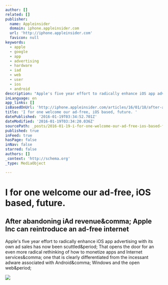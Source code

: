 ```yaml
---
author: []
related: []
publisher:
  name: Appleinsider
  domain: iphone.appleinsider.com
  url: 'http://iphone.appleinsider.com'
  favicon: null
keywords:
  - apple
  - google
  - app
  - advertising
  - hardware
  - iad
  - web
  - user
  - ios
  - android
description: "Apple's five year effort to radically enhance iOS app advertising with its own ad sales has now been scuttled. That opens the door for an even more radical rethinking of how to monetize apps and Internet services, one that is clearly differentiated from the incessant adware associated with Android, Windows and the open web."
inLanguage: en
app_links: []
isBasedOnUrl: 'http://iphone.appleinsider.com/articles/16/01/18/after-abandoning-iad-revenue-apple-can-reintroduce-an-ad-free-internet-'
title: 'I for one welcome our ad-free, iOS based, future. '
datePublished: '2016-01-19T03:34:52.701Z'
dateModified: '2016-01-19T03:34:20.036Z'
sourcePath: _posts/2016-01-19-i-for-one-welcome-our-ad-free-ios-based-future.md
published: true
inFeed: true
hasPage: false
inNav: false
starred: false
authors: []
_context: 'http://schema.org'
_type: MediaObject

---
```

# I for one welcome our ad-free, iOS based, future. 

<article style=""><h1>After abandoning iAd revenue&amp;comma; Apple Inc can reintroduce an ad-free internet</h1><p>Apple's five year effort to radically enhance iOS app advertising with its own ad sales has now been scuttled&amp;period; That opens the door for an even more radical rethinking of how to monetize apps and Internet services&amp;comma; one that is clearly differentiated from the incessant adware associated with Android&amp;comma; Windows and the open web&amp;period;</p><img src="http://images.appleinsider.com/slvswin7-part1-3.jpg" /></article>